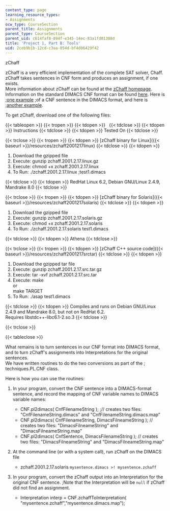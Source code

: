 ```yaml
---
content_type: page
learning_resource_types:
- Assignments
ocw_type: CourseSection
parent_title: Assignments
parent_type: CourseSection
parent_uid: c614faf8-894f-e345-14ec-83a1fd01388d
title: 'Project 1, Part B: Tools'
uid: 2ceb9b1b-12cd-c3aa-054d-bf4d06429f42
---
```


  
zChaff

zChaff is a very efficient implementation of the complete SAT solver, Chaff. zChaff takes sentences in CNF form and produces an assignment, if one exists.  
More information about zChaff can be found at the [zChaff homepage](http://www.princeton.edu/~chaff/zchaff.html).  
Information on the standard DIMACS CNF format can be found [here](http://logic.pdmi.ras.ru/~basolver/dimacs.html). Here is ;[one example](/courses/electrical-engineering-and-computer-science/6-825-techniques-in-artificial-intelligence-sma-5504-fall-2002/assignments/test1.dimacs) ;of a CNF sentence in the DIMACS format, and here is ;[another example](/courses/electrical-engineering-and-computer-science/6-825-techniques-in-artificial-intelligence-sma-5504-fall-2002/assignments/test2.dimacs).  
  
To get zChaff, download one of the following files:  

{{< tableopen >}}
{{< tropen >}}
{{< tdopen >}}
 
{{< tdclose >}}
{{< tdopen >}}
Instructions
{{< tdclose >}}
{{< tdopen >}}
Tested On
{{< tdclose >}}

{{< trclose >}}
{{< tropen >}}
{{< tdopen >}}
[zChaff binary for Linux]({{< baseurl >}}/resources/zchaff2001217linux)
{{< tdclose >}}
{{< tdopen >}}


1.  Download the gzipped file
2.  Execute: gunzip zchaff.2001.2.17.linux.gz
3.  Execute: chmod +x zchaff.2001.2.17.linux
4.  To Run: ./zchaff.2001.2.17.linux ;test1.dimacs


{{< tdclose >}}
{{< tdopen >}}
RedHat Linux 6.2, Debian GNU/Linux 2.4.9, Mandrake 8.0
{{< tdclose >}}

{{< trclose >}}
{{< tropen >}}
{{< tdopen >}}
[zChaff binary for Solaris]({{< baseurl >}}/resources/zchaff2001217solaris)
{{< tdclose >}}
{{< tdopen >}}


1.  Download the gzipped file
2.  Execute: gunzip zchaff.2001.2.17.solaris.gz
3.  Execute: chmod +x zchaff.2001.2.17.solaris
4.  To Run: ./zchaff.2001.2.17.solaris test1.dimacs


{{< tdclose >}}
{{< tdopen >}}
Athena
{{< tdclose >}}

{{< trclose >}}
{{< tropen >}}
{{< tdopen >}}
[zChaff C++ source code]({{< baseurl >}}/resources/zchaff2001217srctar)
{{< tdclose >}}
{{< tdopen >}}


1.  Download the gzipped tar file
2.  Execute: gunzip zchaff.2001.2.17.src.tar.gz
3.  Execute: tar -xvf zchaff.2001.2.17.src.tar
4.  Execute: make  
    or  
    make TARGET
5.  To Run: ./asap test1.dimacs


{{< tdclose >}}
{{< tdopen >}}
Compiles and runs on Debian GNU/Linux 2.4.9 and Mandrake 8.0, but not on RedHat 6.2.  
Requires libstdc++-libc6.1-2.so.3
{{< tdclose >}}

{{< trclose >}}

{{< tableclose >}}

What remains is to turn sentences in our CNF format into DIMACS format, and to turn zChaff's assignments into Interpretations for the original sentences.  
We have written routines to do the two conversions as part of the ; techniques.PL.CNF class.  
  
Here is how you can use the routines:  

1.  In your program, convert the CNF sentence into a DIMACS-format sentence, and record the mapping of CNF variable names to DIMACS variable names:
    
    *   CNF.pl2dimacs( CnfFilenameString ); ;// creates two files: "CnfFilenameString.dimacs" and "CnfFilenameString.dimacs.map"
    *   CNF.pl2dimacs( CnfFilenameString, DimacsFilneameString ); // creates two files: "DimacsFilneameString" and "DimacsFilneameString.map"
    *   CNF.pl2dimacs( CnfSentence, DimacsFilenameString ); // creates two files: "DimacsFilneameString" and "DimacsFilneameString.map"
    
      
    
2.  At the command line (or with a system call), run zChaff on the DIMACS file  
    
    *   zchaff.2001.2.17.solaris `mysentence.dimacs >! mysentence.zchaff`
    
      
    
3.  In your program, convert the zChaff output into an Interpretation for the original CNF sentence. ;Note that the Interpretation will be `null` if zChaff did not find an assignment.
    *   Interpretation interp = CNF.zchaffToInterpretation( "mysentence.zchaff","mysentence.dimacs.map");